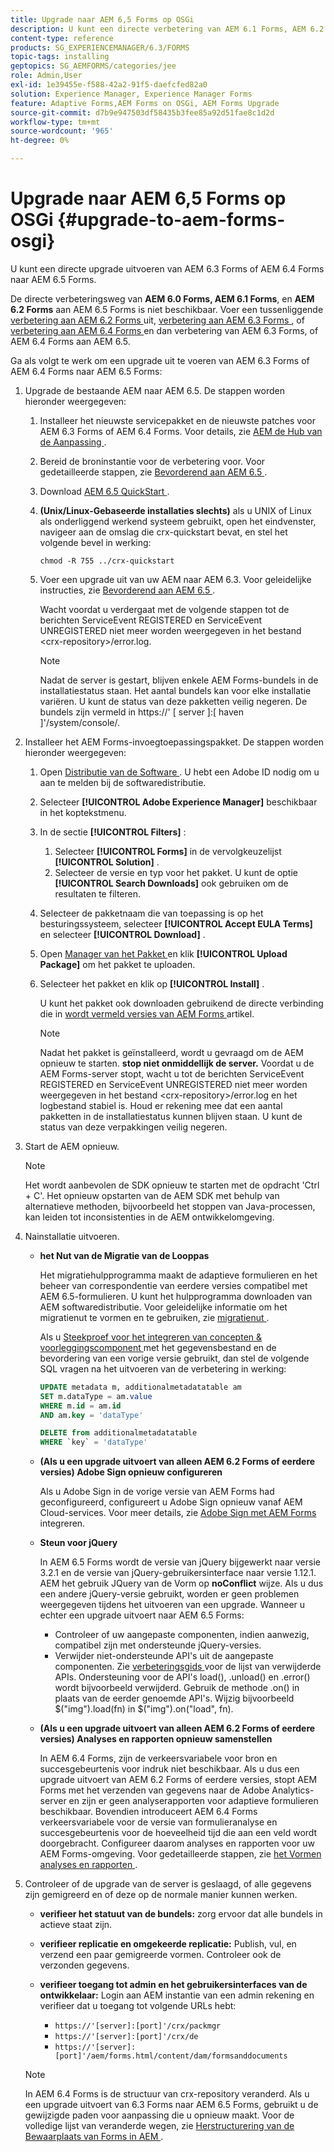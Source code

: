```yaml
---
title: Upgrade naar AEM 6,5 Forms op OSGi
description: U kunt een directe verbetering van AEM 6.1 Forms, AEM 6.2 Forms, en LiveCycle ES4 SP1 aan AEM 6.3 Forms uitvoeren.
content-type: reference
products: SG_EXPERIENCEMANAGER/6.3/FORMS
topic-tags: installing
geptopics: SG_AEMFORMS/categories/jee
role: Admin,User
exl-id: 1e39455e-f588-42a2-91f5-daefcfed82a0
solution: Experience Manager, Experience Manager Forms
feature: Adaptive Forms,AEM Forms on OSGi, AEM Forms Upgrade
source-git-commit: d7b9e947503df58435b3fee85a92d51fae8c1d2d
workflow-type: tm+mt
source-wordcount: '965'
ht-degree: 0%

---
```


# Upgrade naar AEM 6,5 Forms op OSGi {#upgrade-to-aem-forms-osgi}

U kunt een directe upgrade uitvoeren van AEM 6.3 Forms of AEM 6.4 Forms naar AEM 6.5 Forms.

De directe verbeteringsweg van **AEM 6.0 Forms, AEM 6.1 Forms**, en **AEM 6.2 Forms** aan AEM 6.5 Forms is niet beschikbaar. Voer een tussenliggende [ verbetering aan AEM 6.2 Forms ](https://helpx.adobe.com/nl/experience-manager/6-2/forms/using/upgrade.html) uit, [ verbetering aan AEM 6.3 Forms ](https://helpx.adobe.com/nl/experience-manager/6-3/forms/using/upgrade.html), of [ verbetering aan AEM 6.4 Forms ](/help/forms/using/upgrade.md) en dan verbetering van AEM 6.3 Forms, of AEM 6.4 Forms aan AEM 6.5.

Ga als volgt te werk om een upgrade uit te voeren van AEM 6.3 Forms of AEM 6.4 Forms naar AEM 6.5 Forms:

1. Upgrade de bestaande AEM naar AEM 6.5. De stappen worden hieronder weergegeven:

   1. Installeer het nieuwste servicepakket en de nieuwste patches voor AEM 6.3 Forms of AEM 6.4 Forms. Voor details, zie [ AEM de Hub van de Aanpassing ](https://helpx.adobe.com/nl/experience-manager/aem-releases-updates.html).
   1. Bereid de broninstantie voor de verbetering voor. Voor gedetailleerde stappen, zie [ Bevorderend aan AEM 6.5 ](/help/sites-deploying/upgrade.md).
   1. Download [ AEM 6.5 QuickStart ](/help/sites-deploying/deploy.md#getting%20the%20software).
   1. **(Unix/Linux-Gebaseerde installaties slechts)** als u UNIX of Linux als onderliggend werkend systeem gebruikt, open het eindvenster, navigeer aan de omslag die crx-quickstart bevat, en stel het volgende bevel in werking:

      `chmod -R 755 ../crx-quickstart`

   1. Voer een upgrade uit van uw AEM naar AEM 6.3. Voor geleidelijke instructies, zie [ Bevorderend aan AEM 6.5 ](/help/sites-deploying/upgrade.md).

      Wacht voordat u verdergaat met de volgende stappen tot de berichten ServiceEvent REGISTERED en ServiceEvent UNREGISTERED niet meer worden weergegeven in het bestand &lt;crx-repository>/error.log.

      >[!NOTE]
      >
      >Nadat de server is gestart, blijven enkele AEM Forms-bundels in de installatiestatus staan. Het aantal bundels kan voor elke installatie variëren. U kunt de status van deze pakketten veilig negeren. De bundels zijn vermeld in https://&#39; [ server ]:[ haven ]&#39;/system/console/.

1. Installeer het AEM Forms-invoegtoepassingspakket. De stappen worden hieronder weergegeven:

   1. Open [ Distributie van de Software ](https://experience.adobe.com/downloads). U hebt een Adobe ID nodig om u aan te melden bij de softwaredistributie.
   1. Selecteer **[!UICONTROL Adobe Experience Manager]** beschikbaar in het koptekstmenu.
   1. In de sectie **[!UICONTROL Filters]** :
      1. Selecteer **[!UICONTROL Forms]** in de vervolgkeuzelijst **[!UICONTROL Solution]** .
      1. Selecteer de versie en typ voor het pakket. U kunt de optie **[!UICONTROL Search Downloads]** ook gebruiken om de resultaten te filteren.
   1. Selecteer de pakketnaam die van toepassing is op het besturingssysteem, selecteer **[!UICONTROL Accept EULA Terms]** en selecteer **[!UICONTROL Download]** .
   1. Open [ Manager van het Pakket ](https://experienceleague.adobe.com/docs/experience-manager-65/administering/contentmanagement/package-manager.html?lang=nl-NL) en klik **[!UICONTROL Upload Package]** om het pakket te uploaden.
   1. Selecteer het pakket en klik op **[!UICONTROL Install]** .

      U kunt het pakket ook downloaden gebruikend de directe verbinding die in [ wordt vermeld versies van AEM Forms ](https://helpx.adobe.com/nl/aem-forms/kb/aem-forms-releases.html) artikel.

      >[!NOTE]
      >
      >Nadat het pakket is geïnstalleerd, wordt u gevraagd om de AEM opnieuw te starten. **stop niet onmiddellijk de server.** Voordat u de AEM Forms-server stopt, wacht u tot de berichten ServiceEvent REGISTERED en ServiceEvent UNREGISTERED niet meer worden weergegeven in het bestand &lt;crx-repository>/error.log en het logbestand stabiel is. Houd er rekening mee dat een aantal pakketten in de installatiestatus kunnen blijven staan. U kunt de status van deze verpakkingen veilig negeren.

1. Start de AEM opnieuw.

   >[!NOTE]
   >
   >Het wordt aanbevolen de SDK opnieuw te starten met de opdracht &#39;Ctrl + C&#39;. Het opnieuw opstarten van de AEM SDK met behulp van alternatieve methoden, bijvoorbeeld het stoppen van Java-processen, kan leiden tot inconsistenties in de AEM ontwikkelomgeving.

1. Nainstallatie uitvoeren.

   * **het Nut van de Migratie van de Looppas**

     Het migratiehulpprogramma maakt de adaptieve formulieren en het beheer van correspondentie van eerdere versies compatibel met AEM 6.5-formulieren. U kunt het hulpprogramma downloaden van AEM softwaredistributie. Voor geleidelijke informatie om het migratienut te vormen en te gebruiken, zie [ migratienut ](../../forms/using/migration-utility.md).

     Als u [ Steekproef voor het integreren van concepten &amp; voorleggingscomponent ](https://helpx.adobe.com/nl/experience-manager/6-3/forms/using/integrate-draft-submission-database.html) met het gegevensbestand en de bevordering van een vorige versie gebruikt, dan stel de volgende SQL vragen na het uitvoeren van de verbetering in werking:

     ```sql
     UPDATE metadata m, additionalmetadatatable am
     SET m.dataType = am.value
     WHERE m.id = am.id
     AND am.key = 'dataType'
     ```

     ```sql
     DELETE from additionalmetadatatable
     WHERE `key` = 'dataType'
     ```

   * **(Als u een upgrade uitvoert van alleen AEM 6.2 Forms of eerdere versies) Adobe Sign opnieuw configureren**

     Als u Adobe Sign in de vorige versie van AEM Forms had geconfigureerd, configureert u Adobe Sign opnieuw vanaf AEM Cloud-services. Voor meer details, zie [ Adobe Sign met AEM Forms ](../../forms/using/adobe-sign-integration-adaptive-forms.md) integreren.

   * **Steun voor jQuery**

     In AEM 6.5 Forms wordt de versie van jQuery bijgewerkt naar versie 3.2.1 en de versie van jQuery-gebruikersinterface naar versie 1.12.1. AEM het gebruik JQuery van de Vorm op **noConflict** wijze. Als u dus een andere jQuery-versie gebruikt, worden er geen problemen weergegeven tijdens het uitvoeren van een upgrade. Wanneer u echter een upgrade uitvoert naar AEM 6.5 Forms:

      * Controleer of uw aangepaste componenten, indien aanwezig, compatibel zijn met ondersteunde jQuery-versies.
      * Verwijder niet-ondersteunde API&#39;s uit de aangepaste componenten. Zie [ verbeteringsgids ](https://jquery.com/upgrade-guide/3.0/) voor de lijst van verwijderde APIs. Ondersteuning voor de API&#39;s load(), .unload() en .error() wordt bijvoorbeeld verwijderd. Gebruik de methode .on() in plaats van de eerder genoemde API&#39;s. Wijzig bijvoorbeeld $(&quot;img&quot;).load(fn) in $(&quot;img&quot;).on(&quot;load&quot;, fn).

   * **(Als u een upgrade uitvoert van alleen AEM 6.2 Forms of eerdere versies) Analyses en rapporten opnieuw samenstellen**

     In AEM 6.4 Forms, zijn de verkeersvariabele voor bron en succesgebeurtenis voor indruk niet beschikbaar. Als u dus een upgrade uitvoert van AEM 6.2 Forms of eerdere versies, stopt AEM Forms met het verzenden van gegevens naar de Adobe Analytics-server en zijn er geen analyserapporten voor adaptieve formulieren beschikbaar. Bovendien introduceert AEM 6.4 Forms verkeersvariabele voor de versie van formulieranalyse en succesgebeurtenis voor de hoeveelheid tijd die aan een veld wordt doorgebracht. Configureer daarom analyses en rapporten voor uw AEM Forms-omgeving. Voor gedetailleerde stappen, zie [ het Vormen analyses en rapporten ](../../forms/using/configure-analytics-forms-documents.md).

1. Controleer of de upgrade van de server is geslaagd, of alle gegevens zijn gemigreerd en of deze op de normale manier kunnen werken.

   * **verifieer het statuut van de bundels:** zorg ervoor dat alle bundels in actieve staat zijn.
   * **verifieer replicatie en omgekeerde replicatie:** Publish, vul, en verzend een paar gemigreerde vormen. Controleer ook de verzonden gegevens.
   * **verifieer toegang tot admin en het gebruikersinterfaces van de ontwikkelaar:** Login aan AEM instantie van een admin rekening en verifieer dat u toegang tot volgende URLs hebt:

      * `https://'[server]:[port]'/crx/packmgr`
      * `https://'[server]:[port]'/crx/de`
      * `https://'[server]:[port]'/aem/forms.html/content/dam/formsanddocuments`

   >[!NOTE]
   >
   >In AEM 6.4 Forms is de structuur van crx-repository veranderd. Als u een upgrade uitvoert van 6.3 Forms naar AEM 6.5 Forms, gebruikt u de gewijzigde paden voor aanpassing die u opnieuw maakt. Voor de volledige lijst van veranderde wegen, zie [ Herstructurering van de Bewaarplaats van Forms in AEM ](/help/sites-deploying/forms-repository-restructuring-in-aem-6-5.md).
